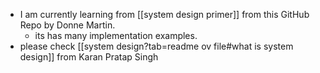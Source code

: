 - I am currently learning from [[system design primer]] from this GitHub Repo by Donne Martin.
	- its has many implementation examples. 
- please check [[system design?tab=readme ov file#what is system design]] from Karan Pratap Singh